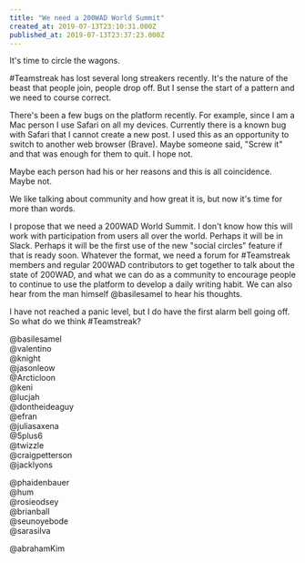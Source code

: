 ```yaml
---
title: "We need a 200WAD World Summit"
created_at: 2019-07-13T23:10:31.000Z
published_at: 2019-07-13T23:37:23.000Z
---
```

It's time to circle the wagons.

  

#Teamstreak has lost several long streakers recently. It's the nature of the beast that people join, people drop off. But I sense the start of a pattern and we need to course correct. 

There's been a few bugs on the platform recently. For example, since I am a Mac person I use Safari on all my devices. Currently there is a known bug with Safari that I cannot create a new post. I used this as an opportunity to switch to another web browser (Brave). Maybe someone said, "Screw it" and that was enough for them to quit. I hope not. 

Maybe each person had his or her reasons and this is all coincidence. Maybe not.

We like talking about community and how great it is, but now it's time for more than words.

I propose that we need a 200WAD World Summit. I don't know how this will work with participation from users all over the world. Perhaps it will be in Slack. Perhaps it will be the first use of the new "social circles" feature if that is ready soon. Whatever the format, we need a forum for #Teamstreak members and regular 200WAD contributors to get together to talk about the state of 200WAD, and what we can do as a community to encourage people to continue to use the platform to develop a daily writing habit. We can also hear from the man himself @basilesamel to hear his thoughts. 

I have not reached a panic level, but I do have the first alarm bell going off. So what do we think #Teamstreak?

@basilesamel  
@valentino  
@knight  
@jasonleow  
@Arcticloon  
@keni  
@lucjah  
@dontheideaguy  
@efran  
@juliasaxena  
@5plus6  
@twizzle  
@craigpetterson  
@jacklyons

@phaidenbauer  
@hum  
@rosieodsey  
@brianball  
@seunoyebode  
@sarasilva

@abrahamKim
